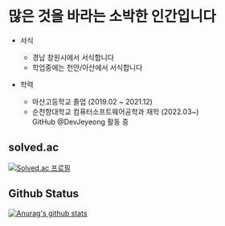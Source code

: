 # 많은 것을 바라는 소박한 인간입니다
- 서식
  - 경남 창원시에서 서식합니다
  - 학업중에는 천안/아산에서 서식합니다
  
- 학력 
  - 마산고등학교 졸업 (2019.02 ~ 2021.12)
  - 순천향대학교 컴퓨터소프트웨어공학과 재학 (2022.03~)<br>GitHub @DevJeyeong 활동 중

## solved.ac
[![Solved.ac 프로필](http://mazassumnida.wtf/api/generate_badge?boj=yourk)](https://solved.ac/yourk)
## Github Status
[![Anurag's github stats](https://github-readme-stats.vercel.app/api?username=yourkme)](https://github.com/anuraghazra/github-readme-stats)<br>
